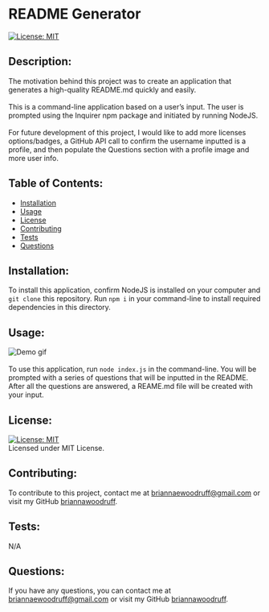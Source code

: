 
  # README Generator
  [![License: MIT](https://img.shields.io/badge/License-MIT-yellow.svg)](https://opensource.org/licenses/MIT)

  ## Description:
  The motivation behind this project was to create an application that generates a high-quality README.md quickly and easily. <br /><br />  This is a command-line application based on a user’s input. The user is prompted using the Inquirer npm package and initiated by running NodeJS. <br /><br />  For future development of this project, I would like to add more licenses options/badges, a GitHub API call to confirm the username inputted is a profile, and then populate the Questions section with a profile image and more user info.
  <br />

  ## Table of Contents:
  * [Installation](#installation)
  * [Usage](#usage)
  * [License](#license)
  * [Contributing](#contributing)
  * [Tests](#tests)
  * [Questions](#questions)

  ## Installation:
  To install this application, confirm NodeJS is installed on your computer and `git clone` this repository. Run `npm i` in your command-line to install required dependencies in this directory.
  <br />
  
  ## Usage:
  ![Demo gif](media/README-demo.gif) <br />  <br /> To use this application, run `node index.js` in the command-line. You will be prompted with a series of questions that will be inputted in the README. After all the questions are answered, a REAME.md file will be created with your input.
  <br />

  ## License: 
  [![License: MIT](https://img.shields.io/badge/License-MIT-yellow.svg)](https://opensource.org/licenses/MIT)
  <br />
  Licensed under MIT License.
  <br />

  ## Contributing:
  To contribute to this project, contact me at 
  briannaewoodruff@gmail.com or visit my GitHub [briannawoodruff](https://github.com/briannawoodruff).
  <br />

  ## Tests:
  N/A
  <br />
  
  ## Questions:
  If you have any questions, you can contact me at briannaewoodruff@gmail.com or visit my GitHub [briannawoodruff](https://github.com/briannawoodruff).
  